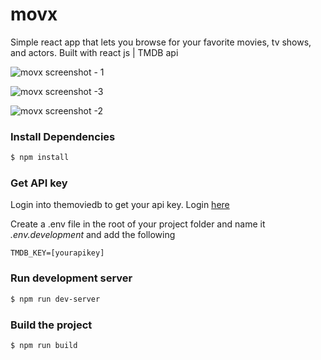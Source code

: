 # movx
Simple react app that lets you browse for your favorite movies, tv shows, and actors.
Built with react js | TMDB api 

![movx screenshot - 1](https://raw.githubusercontent.com/jgudo/movx/master/static/screeny-1.jpg)

![movx screenshot -3](https://raw.githubusercontent.com/jgudo/movx/master/static/screeny-3.jpg)

![movx screenshot -2](https://raw.githubusercontent.com/jgudo/movx/master/static/screeny-2.jpg)

### Install Dependencies
```sh
$ npm install 
```
### Get API key
Login into themoviedb to get your api key. Login [here](https://www.themoviedb.org/settings/api)

Create a .env file in the root of your project folder and name it _.env.development_
and add the following

```
TMDB_KEY=[yourapikey]
```

### Run development server
```sh 
$ npm run dev-server
```

### Build the project
```sh
$ npm run build
```
